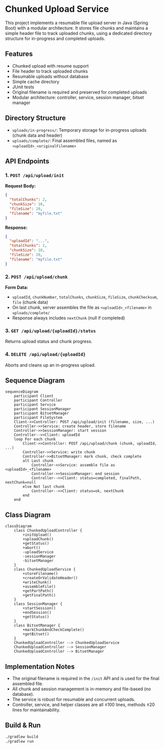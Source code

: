 # Chunked Upload Service

This project implements a resumable file upload server in Java (Spring Boot) with a modular architecture. It stores file chunks and maintains a simple header file to track uploaded chunks, using a dedicated directory structure for in-progress and completed uploads.

## Features
- Chunked upload with resume support
- File header to track uploaded chunks
- Resumable uploads without database
- Simple cache directory
- JUnit tests
- Original filename is required and preserved for completed uploads
- Modular architecture: controller, service, session manager, bitset manager

## Directory Structure
- `uploads/in-progress/`: Temporary storage for in-progress uploads (chunk data and header)
- `uploads/complete/`: Final assembled files, named as `<uploadId>_<originalFilename>`

## API Endpoints

### 1. `POST /api/upload/init`
**Request Body:**
```json
{
  "totalChunks": 2,
  "chunkSize": 10,
  "fileSize": 20,
  "filename": "myfile.txt"
}
```
**Response:**
```json
{
  "uploadId": "...",
  "totalChunks": 2,
  "chunkSize": 10,
  "fileSize": 20,
  "filename": "myfile.txt"
}
```

### 2. `POST /api/upload/chunk`
**Form Data:**
- `uploadId`, `chunkNumber`, `totalChunks`, `chunkSize`, `fileSize`, `chunkChecksum`, `file` (chunk data)
- On last chunk, server assembles the file as `<uploadId>_<filename>` in `uploads/complete/`
- Response always includes `nextChunk` (null if completed)

### 3. `GET /api/upload/{uploadId}/status`
Returns upload status and chunk progress.

### 4. `DELETE /api/upload/{uploadId}`
Aborts and cleans up an in-progress upload.

## Sequence Diagram

```mermaid
sequenceDiagram
    participant Client
    participant Controller
    participant Service
    participant SessionManager
    participant BitsetManager
    participant FileSystem
    Client->>Controller: POST /api/upload/init (filename, size, ...)
    Controller->>Service: create header, store filename
    Controller->>SessionManager: start session
    Controller-->>Client: uploadId
    loop For each chunk
        Client->>Controller: POST /api/upload/chunk (chunk, uploadId, ...)
        Controller->>Service: write chunk
        Controller->>BitsetManager: mark chunk, check complete
        alt Last chunk
            Controller->>Service: assemble file as <uploadId>_<filename>
            Controller->>SessionManager: end session
            Controller-->>Client: status=completed, finalPath, nextChunk=null
        else Not last chunk
            Controller-->>Client: status=ok, nextChunk
        end
    end
```

## Class Diagram

```mermaid
classDiagram
    class ChunkedUploadController {
        +initUpload()
        +uploadChunk()
        +getStatus()
        +abort()
        -uploadService
        -sessionManager
        -bitsetManager
    }
    class ChunkedUploadService {
        +storeFilename()
        +createOrValidateHeader()
        +writeChunk()
        +assembleFile()
        +getPartPath()
        +getFinalPath()
    }
    class SessionManager {
        +startSession()
        +endSession()
        +getStatus()
    }
    class BitsetManager {
        +markChunkAndCheckComplete()
        +getBitset()
    }
    ChunkedUploadController --> ChunkedUploadService
    ChunkedUploadController --> SessionManager
    ChunkedUploadController --> BitsetManager
```

## Implementation Notes
- The original filename is required in the `/init` API and is used for the final assembled file.
- All chunk and session management is in-memory and file-based (no database).
- The service is robust for resumable and concurrent uploads.
- Controller, service, and helper classes are all ≤100 lines, methods ≤20 lines for maintainability.

## Build & Run
```bash
./gradlew build
./gradlew run
```
